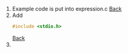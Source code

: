 1. Example code is put into expression.c [Back](./02-Parser)
2. Add
   ``` C
   #include <stdio.h>
   ```
   [Back](./02-Parser)
3. 